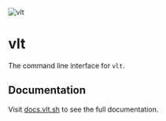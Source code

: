![vlt](https://github.com/user-attachments/assets/345949ff-7150-4b97-856d-c7e42c2a4db5)

# vlt

The command line interface for `vlt`.

## Documentation

Visit [docs.vlt.sh](https://docs.vlt.sh) to see the full
documentation.
